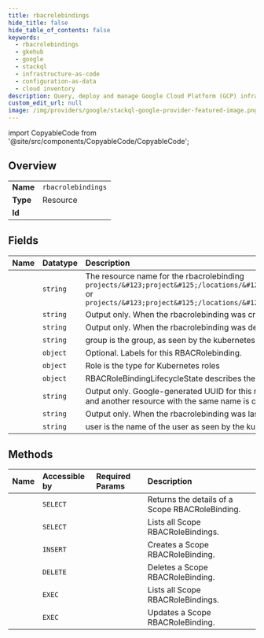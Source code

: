 ```yaml
---
title: rbacrolebindings
hide_title: false
hide_table_of_contents: false
keywords:
  - rbacrolebindings
  - gkehub
  - google    
  - stackql
  - infrastructure-as-code
  - configuration-as-data
  - cloud inventory
description: Query, deploy and manage Google Cloud Platform (GCP) infrastructure and resources using SQL
custom_edit_url: null
image: /img/providers/google/stackql-google-provider-featured-image.png
---
```


import CopyableCode from '@site/src/components/CopyableCode/CopyableCode';




## Overview
<table><tbody>
<tr><td><b>Name</b></td><td><code>rbacrolebindings</code></td></tr>
<tr><td><b>Type</b></td><td>Resource</td></tr>
<tr><td><b>Id</b></td><td><CopyableCode code="google.gkehub.rbacrolebindings" /></td></tr>
</tbody></table>

## Fields
| Name | Datatype | Description |
|:-----|:---------|:------------|
| <CopyableCode code="name" /> | `string` | The resource name for the rbacrolebinding `projects/&#123;project&#125;/locations/&#123;location&#125;/namespaces/&#123;namespace&#125;/rbacrolebindings/&#123;rbacrolebinding&#125;` or `projects/&#123;project&#125;/locations/&#123;location&#125;/memberships/&#123;membership&#125;/rbacrolebindings/&#123;rbacrolebinding&#125;` |
| <CopyableCode code="createTime" /> | `string` | Output only. When the rbacrolebinding was created. |
| <CopyableCode code="deleteTime" /> | `string` | Output only. When the rbacrolebinding was deleted. |
| <CopyableCode code="group" /> | `string` | group is the group, as seen by the kubernetes cluster. |
| <CopyableCode code="labels" /> | `object` | Optional. Labels for this RBACRolebinding. |
| <CopyableCode code="role" /> | `object` | Role is the type for Kubernetes roles |
| <CopyableCode code="state" /> | `object` | RBACRoleBindingLifecycleState describes the state of a RbacRoleBinding resource. |
| <CopyableCode code="uid" /> | `string` | Output only. Google-generated UUID for this resource. This is unique across all rbacrolebinding resources. If a rbacrolebinding resource is deleted and another resource with the same name is created, it gets a different uid. |
| <CopyableCode code="updateTime" /> | `string` | Output only. When the rbacrolebinding was last updated. |
| <CopyableCode code="user" /> | `string` | user is the name of the user as seen by the kubernetes cluster, example "alice" or "alice@domain.tld" |
## Methods
| Name | Accessible by | Required Params | Description |
|:-----|:--------------|:----------------|:------------|
| <CopyableCode code="projects_locations_scopes_rbacrolebindings_get" /> | `SELECT` | <CopyableCode code="locationsId, projectsId, rbacrolebindingsId, scopesId" /> | Returns the details of a Scope RBACRoleBinding. |
| <CopyableCode code="projects_locations_scopes_rbacrolebindings_list" /> | `SELECT` | <CopyableCode code="locationsId, projectsId, scopesId" /> | Lists all Scope RBACRoleBindings. |
| <CopyableCode code="projects_locations_scopes_rbacrolebindings_create" /> | `INSERT` | <CopyableCode code="locationsId, projectsId, scopesId" /> | Creates a Scope RBACRoleBinding. |
| <CopyableCode code="projects_locations_scopes_rbacrolebindings_delete" /> | `DELETE` | <CopyableCode code="locationsId, projectsId, rbacrolebindingsId, scopesId" /> | Deletes a Scope RBACRoleBinding. |
| <CopyableCode code="_projects_locations_scopes_rbacrolebindings_list" /> | `EXEC` | <CopyableCode code="locationsId, projectsId, scopesId" /> | Lists all Scope RBACRoleBindings. |
| <CopyableCode code="projects_locations_scopes_rbacrolebindings_patch" /> | `EXEC` | <CopyableCode code="locationsId, projectsId, rbacrolebindingsId, scopesId" /> | Updates a Scope RBACRoleBinding. |
